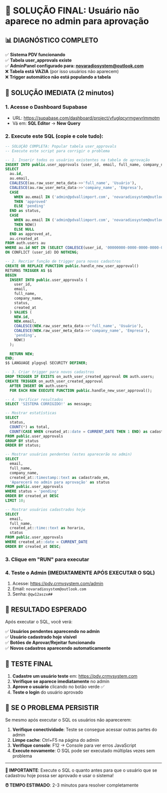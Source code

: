 # 🎯 SOLUÇÃO FINAL: Usuário não aparece no admin para aprovação

## 📊 DIAGNÓSTICO COMPLETO

✅ **Sistema PDV funcionando**  
✅ **Tabela user_approvals existe**  
✅ **AdminPanel configurado para: novaradiosystem@outlook.com**  
❌ **Tabela está VAZIA** (por isso usuários não aparecem)  
❌ **Trigger automático não está populando a tabela**

## 🚀 SOLUÇÃO IMEDIATA (2 minutos)

### 1. Acesse o Dashboard Supabase
- URL: https://supabase.com/dashboard/project/vfuglqcyrmgwvrlmmotm
- Vá em: **SQL Editor** → **New Query**

### 2. Execute este SQL (copie e cole tudo):

```sql
-- SOLUÇÃO COMPLETA: Popular tabela user_approvals
-- Execute este script para corrigir o problema

-- 1. Inserir todos os usuários existentes na tabela de aprovação
INSERT INTO public.user_approvals (user_id, email, full_name, company_name, status, approved_at, created_at)
SELECT 
  au.id,
  au.email,
  COALESCE(au.raw_user_meta_data->>'full_name', 'Usuário'),
  COALESCE(au.raw_user_meta_data->>'company_name', 'Empresa'),
  CASE 
    WHEN au.email IN ('admin@pdvallimport.com', 'novaradiosystem@outlook.com', 'teste@teste.com') 
    THEN 'approved' 
    ELSE 'pending' 
  END as status,
  CASE 
    WHEN au.email IN ('admin@pdvallimport.com', 'novaradiosystem@outlook.com', 'teste@teste.com') 
    THEN NOW() 
    ELSE NULL 
  END as approved_at,
  au.created_at
FROM auth.users au
WHERE au.id NOT IN (SELECT COALESCE(user_id, '00000000-0000-0000-0000-000000000000') FROM public.user_approvals)
ON CONFLICT (user_id) DO NOTHING;

-- 2. Recriar função de trigger para novos cadastros
CREATE OR REPLACE FUNCTION public.handle_new_user_approval()
RETURNS TRIGGER AS $$
BEGIN
  INSERT INTO public.user_approvals (
    user_id, 
    email, 
    full_name, 
    company_name, 
    status,
    created_at
  ) VALUES (
    NEW.id,
    NEW.email,
    COALESCE(NEW.raw_user_meta_data->>'full_name', 'Usuário'),
    COALESCE(NEW.raw_user_meta_data->>'company_name', 'Empresa'),
    'pending',
    NOW()
  );
  
  RETURN NEW;
END;
$$ LANGUAGE plpgsql SECURITY DEFINER;

-- 3. Criar trigger para novos cadastros
DROP TRIGGER IF EXISTS on_auth_user_created_approval ON auth.users;
CREATE TRIGGER on_auth_user_created_approval
  AFTER INSERT ON auth.users
  FOR EACH ROW EXECUTE FUNCTION public.handle_new_user_approval();

-- 4. Verificar resultados
SELECT 'SISTEMA CORRIGIDO!' as message;

-- Mostrar estatísticas
SELECT 
  status, 
  COUNT(*) as total,
  COUNT(CASE WHEN created_at::date = CURRENT_DATE THEN 1 END) as cadastrados_hoje
FROM public.user_approvals 
GROUP BY status
ORDER BY status;

-- Mostrar usuários pendentes (estes aparecerão no admin)
SELECT 
  email,
  full_name,
  company_name,
  created_at::timestamp::text as cadastrado_em,
  'Aparecerá no admin para aprovação' as status
FROM public.user_approvals 
WHERE status = 'pending'
ORDER BY created_at DESC
LIMIT 10;

-- Mostrar usuários cadastrados hoje
SELECT 
  email,
  full_name,
  created_at::time::text as horario,
  status
FROM public.user_approvals 
WHERE created_at::date = CURRENT_DATE
ORDER BY created_at DESC;
```

### 3. Clique em **"RUN"** para executar

### 4. Teste o Admin (IMEDIATAMENTE APÓS EXECUTAR O SQL)
1. Acesse: https://pdv.crmvsystem.com/admin
2. Email: `novaradiosystem@outlook.com`
3. Senha: `@qw12aszx##`

## 🎉 RESULTADO ESPERADO

Após executar o SQL, você verá:

✅ **Usuários pendentes aparecendo no admin**  
✅ **Usuário cadastrado hoje visível**  
✅ **Botões de Aprovar/Rejeitar funcionando**  
✅ **Novos cadastros aparecendo automaticamente**

## 📱 TESTE FINAL

1. **Cadastre um usuário teste** em: https://pdv.crmvsystem.com
2. **Verifique se aparece imediatamente** no admin
3. **Aprove o usuário** clicando no botão verde ✅
4. **Teste o login** do usuário aprovado

## 🔧 SE O PROBLEMA PERSISTIR

Se mesmo após executar o SQL os usuários não aparecerem:

1. **Verifique conectividade**: Teste se consegue acessar outras partes do admin
2. **Limpe cache**: Ctrl+F5 na página do admin
3. **Verifique console**: F12 → Console para ver erros JavaScript
4. **Execute novamente**: O SQL pode ser executado múltiplas vezes sem problema

---

**🚨 IMPORTANTE**: Execute o SQL o quanto antes para que o usuário que se cadastrou hoje possa ser aprovado e usar o sistema!

**⏰ TEMPO ESTIMADO**: 2-3 minutos para resolver completamente
